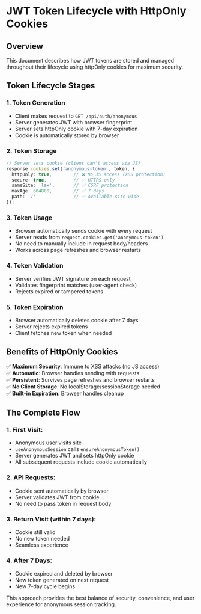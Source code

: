 # JWT Token Lifecycle with HttpOnly Cookies

## Overview

This document describes how JWT tokens are stored and managed throughout their lifecycle using httpOnly cookies for maximum security.

## Token Lifecycle Stages

### 1. Token Generation

- Client makes request to `GET /api/auth/anonymous`
- Server generates JWT with browser fingerprint
- Server sets httpOnly cookie with 7-day expiration
- Cookie is automatically stored by browser

### 2. Token Storage

```typescript
// Server sets cookie (client can't access via JS)
response.cookies.set('anonymous-token', token, {
  httpOnly: true,        // ❌ No JS access (XSS protection)
  secure: true,          // ✅ HTTPS only
  sameSite: 'lax',       // ✅ CSRF protection
  maxAge: 604800,        // ✅ 7 days
  path: '/'              // ✅ Available site-wide
});
```

### 3. Token Usage

- Browser automatically sends cookie with every request
- Server reads from `request.cookies.get('anonymous-token')`
- No need to manually include in request body/headers
- Works across page refreshes and browser restarts

### 4. Token Validation

- Server verifies JWT signature on each request
- Validates fingerprint matches (user-agent check)
- Rejects expired or tampered tokens

### 5. Token Expiration

- Browser automatically deletes cookie after 7 days
- Server rejects expired tokens
- Client fetches new token when needed

## Benefits of HttpOnly Cookies

✅ **Maximum Security**: Immune to XSS attacks (no JS access)  
✅ **Automatic**: Browser handles sending with requests  
✅ **Persistent**: Survives page refreshes and browser restarts  
✅ **No Client Storage**: No localStorage/sessionStorage needed  
✅ **Built-in Expiration**: Browser handles cleanup

## The Complete Flow

### 1. First Visit:
- Anonymous user visits site
- `useAnonymousSession` calls `ensureAnonymousToken()`
- Server generates JWT and sets httpOnly cookie
- All subsequent requests include cookie automatically

### 2. API Requests:
- Cookie sent automatically by browser
- Server validates JWT from cookie
- No need to pass token in request body

### 3. Return Visit (within 7 days):
- Cookie still valid
- No new token needed
- Seamless experience

### 4. After 7 Days:
- Cookie expired and deleted by browser
- New token generated on next request
- New 7-day cycle begins

This approach provides the best balance of security, convenience, and user experience for anonymous session tracking.